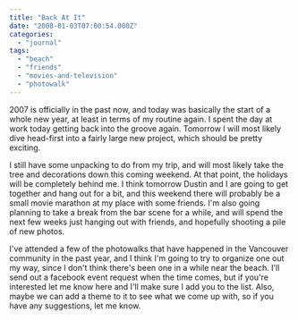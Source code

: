 ```yaml
---
title: "Back At It"
date: "2008-01-03T07:00:54.000Z"
categories: 
  - "journal"
tags: 
  - "beach"
  - "friends"
  - "movies-and-television"
  - "photowalk"
---
```


2007 is officially in the past now, and today was basically the start of a whole new year, at least in terms of my routine again. I spent the day at work today getting back into the groove again. Tomorrow I will most likely dive head-first into a fairly large new project, which should be pretty exciting.

I still have some unpacking to do from my trip, and will most likely take the tree and decorations down this coming weekend. At that point, the holidays will be completely behind me. I think tomorrow Dustin and I are going to get together and hang out for a bit, and this weekend there will probably be a small movie marathon at my place with some friends. I'm also going planning to take a break from the bar scene for a while, and will spend the next few weeks just hanging out with friends, and hopefully shooting a pile of new photos.

I've attended a few of the photowalks that have happened in the Vancouver community in the past year, and I think I'm going to try to organize one out my way, since I don't think there's been one in a while near the beach. I'll send out a facebook event request when the time comes, but if you're interested let me know here and I'll make sure I add you to the list. Also, maybe we can add a theme to it to see what we come up with, so if you have any suggestions, let me know.
